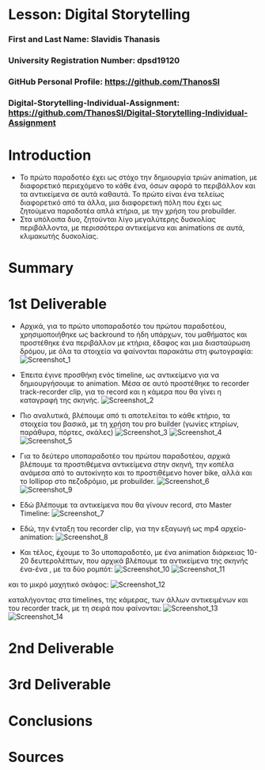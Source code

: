 # Lesson: Digital Storytelling

### First and Last Name: Slavidis Thanasis
### University Registration Number: dpsd19120
### GitHub Personal Profile: https://github.com/ThanosSl
### Digital-Storytelling-Individual-Assignment: https://github.com/ThanosSl/Digital-Storytelling-Individual-Assignment

# Introduction
- Το πρώτο παραδοτέο έχει ως στόχο την δημιουργία τριών animation, με διαφορετικό περιεχόμενο το κάθε ένα, όσων αφορά το περιβάλλον και τα αντικείμενα σε αυτά καθαυτά. Το πρώτο είναι ένα τελείως διαφορετικό από τα άλλα, μια διαφορετική πόλη που έχει ως ζητούμενα παραδοτέα απλά κτήρια, με την χρήση του probuilder.
- Στα υπόλοιπα δυο, ζητούνται λίγο μεγαλύτερης δυσκολίας περιβάλλοντα, με περισσότερα αντικείμενα και animations σε αυτά, κλιμακωτής δυσκολίας.


# Summary


# 1st Deliverable
* Αρχικά, για το πρώτο υποπαραδοτέο του πρώτου παραδοτέου, χρησιμοποιήθηκε ως backround το ήδη υπάρχων, του μαθήματος και προστέθηκε ένα περιβάλλον με κτήρια, έδαφος και μια διασταύρωση δρόμου, με όλα τα στοιχεία να φαίνονται παρακάτω στη φωτογραφία:
![Screenshot_1](https://user-images.githubusercontent.com/100956202/224790861-521f36dd-480d-4481-86c4-b1fc4bba62de.png)

* Έπειτα έγινε προσθήκη ενός timeline, ως αντικείμενο για να δημιουργήσουμε το animation. Μέσα σε αυτό προστέθηκε το recorder track-recorder clip, για το record και η κάμερα που θα γίνει η καταγραφή της σκηνής.
![Screenshot_2](https://user-images.githubusercontent.com/100956202/224790894-bb93d279-9add-4917-bb43-f175f05d965f.png)

* Πιο αναλυτικά, βλέπουμε από τι αποτελείται το κάθε κτήριο, τα στοιχεία του βασικά, με τη χρήση του pro builder (γωνίες κτηρίων, παράθυρα, πόρτες, σκάλες)
![Screenshot_3](https://user-images.githubusercontent.com/100956202/224790974-81d5df8a-2699-4434-8780-fa7585a54908.png)
![Screenshot_4](https://user-images.githubusercontent.com/100956202/224791007-38ae65f1-8812-4ff8-ab4f-67644e8266a3.png)
![Screenshot_5](https://user-images.githubusercontent.com/100956202/224791071-2db15b98-d68d-4163-902e-7882a515b0bd.png)

* Για το δεύτερο υποπαραδοτέο του πρώτου παραδοτέου, αρχικά βλέπουμε τα προστιθέμενα αντικείμενα στην σκηνή, την κοπέλα ανάμεσα από το αυτοκίνητο και το προστιθέμενο hover bike, αλλά και το lollipop στο πεζοδρόμιο, με probuilder.
![Screenshot_6](https://user-images.githubusercontent.com/100956202/224796124-54fc639b-111d-4639-9fbb-5f8dce769ff6.png)
![Screenshot_9](https://user-images.githubusercontent.com/100956202/224796164-2a7051da-3bdf-4da1-a311-0f688eb54938.png)

* Εδώ βλέπουμε τα αντικείμενα που θα γίνουν record, στο Master Timeline:
![Screenshot_7](https://user-images.githubusercontent.com/100956202/224796136-29c252e6-3596-44ca-9ee7-c4af3df8e4e3.png)

* Εδώ, την ένταξη του recorder clip, για την εξαγωγή ως mp4 αρχείο-animation:
![Screenshot_8](https://user-images.githubusercontent.com/100956202/224796151-916d49ba-6713-407f-90cf-2af31febc88c.png)

* Και τέλος, έχουμε το 3ο υποπαραδοτέο, με ένα animation διάρκειας 10-20 δευτερολέπτων, που αρχικά βλέπουμε τα αντικείμενα της σκηνής ένα-ένα , με τα δύο ρομπότ: 
![Screenshot_10](https://user-images.githubusercontent.com/100956202/227047570-0d3c1147-b644-4030-ac73-6185d7ee7a8f.png)
![Screenshot_11](https://user-images.githubusercontent.com/100956202/227047662-99ae0972-650c-4e99-aba1-605ca858a5ce.png)

και το μικρό μαχητικό σκάφος: 
![Screenshot_12](https://user-images.githubusercontent.com/100956202/227048242-3c6aaf51-7636-47a0-81c4-a951e10bc24c.png)

καταλήγοντας στα timelines, της κάμερας, των άλλων αντικειμένων και του recorder track, με τη σειρά που φαίνονται:
![Screenshot_13](https://user-images.githubusercontent.com/100956202/227048259-e9565311-26c1-422b-a201-67153c3604c6.png)
![Screenshot_14](https://user-images.githubusercontent.com/100956202/227048265-2ab4ed9a-d4d5-4bc3-9c6c-a5ee607a7e74.png)


# 2nd Deliverable


# 3rd Deliverable 


# Conclusions


# Sources
